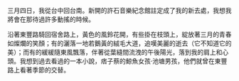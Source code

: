 三月四日，我從台中回台南。新開的許石音樂紀念館註定成了我的新去處，我想我將會在那待過許多動搖的時候。

沿著東豐路騎回宿舍路上，黃色的風鈴花開，有些掛在枝頭上，綻放著三月的青春如燦爛的笑顏；有的灑落一地若鵝黃的絨毛大道，追嘆美麗的逝去（它不知道它的美）；而有的緩緩隨東風飄落，伴著從葉縫間流洩的午後陽光，落到我的肩上和心頭。我想到過去看過的一本小說，痞子蔡的鯨魚女孩‧池塘男孩，他們就曾在東豐路上看著季節的交替。

